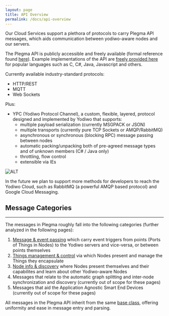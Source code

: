 ```yaml
---
layout: page
title: API Overview
permalink: /docs/api-overview
---
```


Our Cloud Services support a plethora of protocols to carry Plegma API messages, which aids communication between yodiwo-aware nodes and our servers.

The Plegma API is publicly accessible and freely available (formal reference found [here](https://yodiwo.github.io/)). Example implementations of the API are [freely provided here](https://github.com/yodiwo/plegma) for popular languages such as C, C#, Java, Javascript and others.

Currently available industry-standard protocols:

* HTTP/REST
* MQTT
* Web Sockets

Plus:

* YPC (Yodiwo Protocol Channel), a custom, flexible, layered, protocol designed and implemented by Yodiwo that supports:
    * multiple payload serialization (currently MSGPACK or JSON)
    * multiple transports (currently pure TCP Sockets or AMQP/RabbitMQ)
    * asynchronous or synchronous (blocking RPC) message passing between nodes
    * automatic packing/unpacking both of pre-agreed message types and of unknown members (C# / Java only)
    * throttling, flow control
    * extensible via IEs

![ALT ](/doc/assets/images/api_block_diagram.png)

In the future we plan to support more methods for developers to reach the Yodiwo Cloud, such as RabbitMQ (a powerful AMQP based protocol) and Google Cloud Messaging.

## Message Categories
- - -
The messages in Plegma roughly fall into the following categories (further analyzed in the following pages):

1. [Message & event passing](/docs/message-event-passing) which carry event triggers from points (Ports of Things in Nodes) to the Yodiwo servers and vice-versa, or between points themselves
1. [Things management & control](/docs/things-management-control) via which Nodes present and manage the Things they encapsulate
1. [Node info & discovery](/docs/node-info) where Nodes present themselves and their capabilites and learn about other Yodiwo-aware Nodes
1. Messages that relate to the automatic graph splitting and inter-node synchronization and discovery (currently out of scope for these pages)
1. Messages that aid the Application Agnostic Smart End Devices (currently out of scope for these pages)

All messages in the Plegma API inherit from the same [base class](/docs/base-api-message-class), offering uniformity and ease in message entry and parsing.